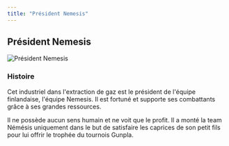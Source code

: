 ```yaml
---
title: "Président Nemesis"
---
```


Président Nemesis
-----------------


![Président Nemesis](/images/stories/saga/gundambf/persos/nemeis_kaichou.png)




### Histoire


Cet industriel dans l'extraction de gaz est le président de l'équipe finlandaise, l'équipe Nemesis. Il est fortuné et supporte ses combattants grâce à ses grandes ressources.


Il ne possède aucun sens humain et ne voit que le profit. Il a monté la team Némésis uniquement dans le but de satisfaire les caprices de son petit fils pour lui offrir le trophée du tournois Gunpla.


